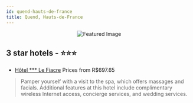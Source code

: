 ```yaml
---
id: quend-hauts-de-france
title: Quend, Hauts-de-France
---
```


<center><img src="https://i.travelapi.com/hotels/7000000/6200000/6193700/6193608/fa65636f_z.jpg" alt="Featured Image" /></center>


##  3 star hotels - ⭐️⭐️⭐️

-    [Hôtel *** Le Fiacre](https://us.hurb.com/hotels/quend/hotel-le-fiacre-JNP-JP872369?cmp=18055) Prices from R$697.65
   > Pamper yourself with a visit to the spa, which offers massages and facials. Additional features at this hotel include complimentary wireless Internet access, concierge services, and wedding services.
